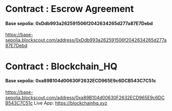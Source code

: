 # Contract : Escrow Agreement

#### Base sepolia: 0xDdb993a262591506f2042634265d277a87E7Debd
https://base-sepolia.blockscout.com/address/0xDdb993a262591506f2042634265d277a87E7Debd

# Contract :  Blockchain_HQ

#### Base sepolia: 0xa89B104d00630F2632ECD965E9c6DCB543C7C51c
https://base-sepolia.blockscout.com/address/0xa89B104d00630F2632ECD965E9c6DCB543C7C51c
Live App: https://blockchainhq.xyz
